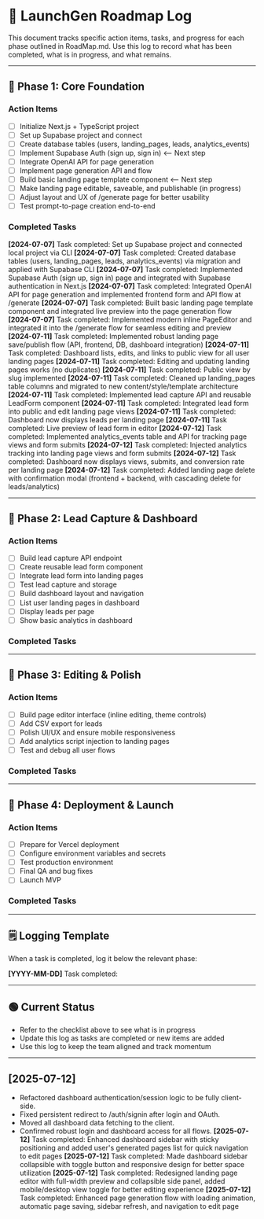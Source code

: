 # 📝 LaunchGen Roadmap Log

This document tracks specific action items, tasks, and progress for each phase outlined in RoadMap.md. Use this log to record what has been completed, what is in progress, and what remains.

---

## 📅 Phase 1: Core Foundation

### Action Items
- [ ] Initialize Next.js + TypeScript project
- [ ] Set up Supabase project and connect
- [ ] Create database tables (users, landing_pages, leads, analytics_events)
- [ ] Implement Supabase Auth (sign up, sign in)  <-- Next step
- [ ] Integrate OpenAI API for page generation
- [ ] Implement page generation API and flow
- [ ] Build basic landing page template component  <-- Next step
- [ ] Make landing page editable, saveable, and publishable (in progress)
- [ ] Adjust layout and UX of /generate page for better usability
- [ ] Test prompt-to-page creation end-to-end

### Completed Tasks
**[2024-07-07]** Task completed: Set up Supabase project and connected local project via CLI
**[2024-07-07]** Task completed: Created database tables (users, landing_pages, leads, analytics_events) via migration and applied with Supabase CLI
**[2024-07-07]** Task completed: Implemented Supabase Auth (sign up, sign in) page and integrated with Supabase authentication in Next.js
**[2024-07-07]** Task completed: Integrated OpenAI API for page generation and implemented frontend form and API flow at /generate
**[2024-07-07]** Task completed: Built basic landing page template component and integrated live preview into the page generation flow
**[2024-07-07]** Task completed: Implemented modern inline PageEditor and integrated it into the /generate flow for seamless editing and preview
**[2024-07-11]** Task completed: Implemented robust landing page save/publish flow (API, frontend, DB, dashboard integration)
**[2024-07-11]** Task completed: Dashboard lists, edits, and links to public view for all user landing pages
**[2024-07-11]** Task completed: Editing and updating landing pages works (no duplicates)
**[2024-07-11]** Task completed: Public view by slug implemented
**[2024-07-11]** Task completed: Cleaned up landing_pages table columns and migrated to new content/style/template architecture
**[2024-07-11]** Task completed: Implemented lead capture API and reusable LeadForm component
**[2024-07-11]** Task completed: Integrated lead form into public and edit landing page views
**[2024-07-11]** Task completed: Dashboard now displays leads per landing page
**[2024-07-11]** Task completed: Live preview of lead form in editor
**[2024-07-12]** Task completed: Implemented analytics_events table and API for tracking page views and form submits
**[2024-07-12]** Task completed: Injected analytics tracking into landing page views and form submits
**[2024-07-12]** Task completed: Dashboard now displays views, submits, and conversion rate per landing page
**[2024-07-12]** Task completed: Added landing page delete with confirmation modal (frontend + backend, with cascading delete for leads/analytics)

---

## 📅 Phase 2: Lead Capture & Dashboard

### Action Items
- [ ] Build lead capture API endpoint
- [ ] Create reusable lead form component
- [ ] Integrate lead form into landing pages
- [ ] Test lead capture and storage
- [ ] Build dashboard layout and navigation
- [ ] List user landing pages in dashboard
- [ ] Display leads per page
- [ ] Show basic analytics in dashboard

### Completed Tasks

---

## 📅 Phase 3: Editing & Polish

### Action Items
- [ ] Build page editor interface (inline editing, theme controls)
- [ ] Add CSV export for leads
- [ ] Polish UI/UX and ensure mobile responsiveness
- [ ] Add analytics script injection to landing pages
- [ ] Test and debug all user flows

### Completed Tasks

---

## 📅 Phase 4: Deployment & Launch

### Action Items
- [ ] Prepare for Vercel deployment
- [ ] Configure environment variables and secrets
- [ ] Test production environment
- [ ] Final QA and bug fixes
- [ ] Launch MVP

### Completed Tasks

---

## 🗒️ Logging Template

When a task is completed, log it below the relevant phase:

**[YYYY-MM-DD]** Task completed: <description>

---

## 🟢 Current Status
- Refer to the checklist above to see what is in progress
- Update this log as tasks are completed or new items are added
- Use this log to keep the team aligned and track momentum

---

## [2025-07-12]
- Refactored dashboard authentication/session logic to be fully client-side.
- Fixed persistent redirect to /auth/signin after login and OAuth.
- Moved all dashboard data fetching to the client.
- Confirmed robust login and dashboard access for all flows.
**[2025-07-12]** Task completed: Enhanced dashboard sidebar with sticky positioning and added user's generated pages list for quick navigation to edit pages
**[2025-07-12]** Task completed: Made dashboard sidebar collapsible with toggle button and responsive design for better space utilization
**[2025-07-12]** Task completed: Redesigned landing page editor with full-width preview and collapsible side panel, added mobile/desktop view toggle for better editing experience
**[2025-07-12]** Task completed: Enhanced page generation flow with loading animation, automatic page saving, sidebar refresh, and navigation to edit page 